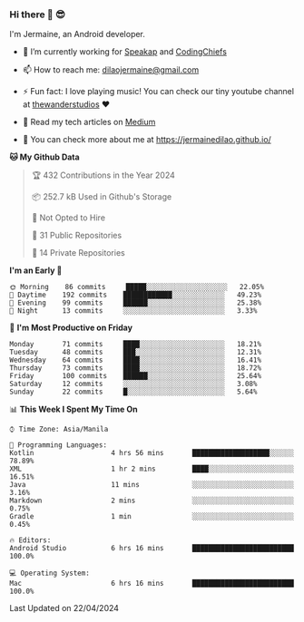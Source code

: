 ### Hi there 👋 😎
I'm Jermaine, an Android developer.

- 🔭 I’m currently working for [Speakap](https://www.speakap.com/) and [CodingChiefs](https://codingchiefs.com/en/)

- 📫 How to reach me: dilaojermaine@gmail.com

- ⚡ Fun fact: I love playing music! You can check our tiny youtube channel at [thewanderstudios](https://www.youtube.com/thewanderstudios) ♥️

- 📖 Read my tech articles on [Medium](https://jermainedilao.medium.com/)

- 👀 You can check more about me at https://jermainedilao.github.io/

<!--
**jermainedilao/jermainedilao** is a ✨ _special_ ✨ repository because its `README.md` (this file) appears on your GitHub profile.

Here are some ideas to get you started:

- 🔭 I’m currently working on ...
- 🌱 I’m currently learning ...
- 👯 I’m looking to collaborate on ...
- 🤔 I’m looking for help with ...
- 💬 Ask me about ...
- 📫 How to reach me: ...
- 😄 Pronouns: ...
- ⚡ Fun fact: ...
-->

<!--START_SECTION:waka-->
**🐱 My Github Data** 

> 🏆 432 Contributions in the Year 2024
 > 
> 📦 252.7 kB Used in Github's Storage 
 > 
> 🚫 Not Opted to Hire
 > 
> 📜 31 Public Repositories 
 > 
> 🔑 14 Private Repositories  
 > 
**I'm an Early 🐤** 

```text
🌞 Morning    86 commits     █████░░░░░░░░░░░░░░░░░░░░   22.05% 
🌆 Daytime    192 commits    ████████████░░░░░░░░░░░░░   49.23% 
🌃 Evening    99 commits     ██████░░░░░░░░░░░░░░░░░░░   25.38% 
🌙 Night      13 commits     ░░░░░░░░░░░░░░░░░░░░░░░░░   3.33%

```
📅 **I'm Most Productive on Friday** 

```text
Monday       71 commits     ████░░░░░░░░░░░░░░░░░░░░░   18.21% 
Tuesday      48 commits     ███░░░░░░░░░░░░░░░░░░░░░░   12.31% 
Wednesday    64 commits     ████░░░░░░░░░░░░░░░░░░░░░   16.41% 
Thursday     73 commits     ████░░░░░░░░░░░░░░░░░░░░░   18.72% 
Friday       100 commits    ██████░░░░░░░░░░░░░░░░░░░   25.64% 
Saturday     12 commits     ░░░░░░░░░░░░░░░░░░░░░░░░░   3.08% 
Sunday       22 commits     █░░░░░░░░░░░░░░░░░░░░░░░░   5.64%

```


📊 **This Week I Spent My Time On** 

```text
⌚︎ Time Zone: Asia/Manila

💬 Programming Languages: 
Kotlin                   4 hrs 56 mins       ███████████████████░░░░░░   78.89% 
XML                      1 hr 2 mins         ████░░░░░░░░░░░░░░░░░░░░░   16.51% 
Java                     11 mins             ░░░░░░░░░░░░░░░░░░░░░░░░░   3.16% 
Markdown                 2 mins              ░░░░░░░░░░░░░░░░░░░░░░░░░   0.75% 
Gradle                   1 min               ░░░░░░░░░░░░░░░░░░░░░░░░░   0.45%

🔥 Editors: 
Android Studio           6 hrs 16 mins       █████████████████████████   100.0%

💻 Operating System: 
Mac                      6 hrs 16 mins       █████████████████████████   100.0%

```


 Last Updated on 22/04/2024
<!--END_SECTION:waka-->
